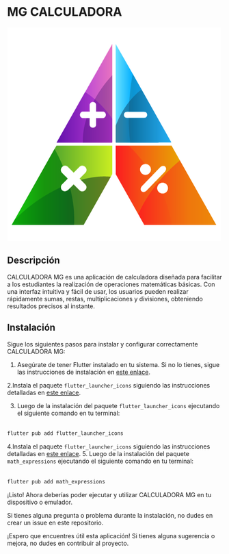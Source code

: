 # MG CALCULADORA

![Logo de Calculator_app](assets/icon/icon.png)

## Descripción
CALCULADORA MG es una aplicación de calculadora diseñada para facilitar a los estudiantes la realización de operaciones matemáticas básicas. Con una interfaz intuitiva y fácil de usar, los usuarios pueden realizar rápidamente sumas, restas, multiplicaciones y divisiones, obteniendo resultados precisos al instante.

## Instalación
Sigue los siguientes pasos para instalar y configurar correctamente CALCULADORA MG:

1. Asegúrate de tener Flutter instalado en tu sistema. Si no lo tienes, sigue las instrucciones de instalación en [este enlace](https://flutter.dev/docs/get-started/install).


2.Instala el paquete `flutter_launcher_icons` siguiendo las instrucciones detalladas en [este enlace](https://pub.dev/packages/flutter_launcher_icons).

3. Luego de la instalación del paquete `flutter_launcher_icons` ejecutando el siguiente comando en tu terminal:

```ruby

flutter pub add flutter_launcher_icons

```

4.Instala el paquete `flutter_launcher_icons` siguiendo las instrucciones detalladas en [este enlace](https://pub.dev/packages/math_expressions).
5.  Luego de la instalación del paquete  `math_expressions` ejecutando el siguiente comando en tu terminal:

```ruby

flutter pub add math_expressions

```


¡Listo! Ahora deberías poder ejecutar y utilizar CALCULADORA MG en tu dispositivo o emulador.

Si tienes alguna pregunta o problema durante la instalación, no dudes en crear un issue en este repositorio.

¡Espero que encuentres útil esta aplicación! Si tienes alguna sugerencia o mejora, no dudes en contribuir al proyecto.
